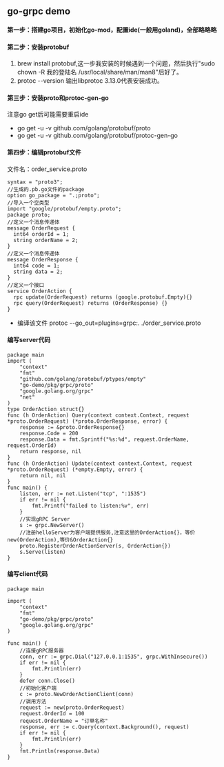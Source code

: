 ## go-grpc demo

#### 第一步：搭建go项目，初始化go-mod，配置ide(一般用goland)，全部略略略

#### 第二步：安装protobuf
1. brew install protobuf,这一步我安装的时候遇到一个问题，然后执行"sudo chown -R 我的登陆名 /usr/local/share/man/man8"后好了。
2. protoc --version  输出libprotoc 3.13.0代表安装成功。

#### 第三步：安装proto和protoc-gen-go

注意go get后可能需要重启ide

* go get -u -v github.com/golang/protobuf/proto
* go get -u -v github.com/golang/protobuf/protoc-gen-go

#### 第四步：编辑protobuf文件

文件名：order_service.proto
```
syntax = "proto3";
//生成的.pb.go文件的package
option go_package = ".;proto";
//导入一个空类型
import "google/protobuf/empty.proto";
package proto;
//定义一个消息传递体
message OrderRequest {
  int64 orderId = 1;
  string orderName = 2;
}
//定义一个消息传递体
message OrderResponse {
  int64 code = 1;
  string data = 2;
}
//定义一个接口
service OrderAction {
  rpc update(OrderRequest) returns (google.protobuf.Empty){}
  rpc query(OrderRequest) returns (OrderResponse) {}
}
```

* 编译该文件 protoc --go_out=plugins=grpc:. ./order_service.proto

#### 编写server代码

```golang
package main
import (
	"context"
	"fmt"
	"github.com/golang/protobuf/ptypes/empty"
	"go-demo/pkg/grpc/proto"
	"google.golang.org/grpc"
	"net"
)
type OrderAction struct{}
func (h OrderAction) Query(context context.Context, request *proto.OrderRequest) (*proto.OrderResponse, error) {
	response := &proto.OrderResponse{}
	response.Code = 200
	response.Data = fmt.Sprintf("%s:%d", request.OrderName, request.OrderId)
	return response, nil
}
func (h OrderAction) Update(context context.Context, request *proto.OrderRequest) (*empty.Empty, error) {
	return nil, nil
}
func main() {
	listen, err := net.Listen("tcp", ":1535")
	if err != nil {
		fmt.Printf("failed to listen:%v", err)
	}
	//实现gRPC Server
	s := grpc.NewServer()
	//注册helloServer为客户端提供服务,注意这里的OrderAction{}，等价new(OrderAction),等价&OrderAction{}
	proto.RegisterOrderActionServer(s, OrderAction{})
	s.Serve(listen)
}

```

#### 编写client代码
```golang
package main

import (
	"context"
	"fmt"
	"go-demo/pkg/grpc/proto"
	"google.golang.org/grpc"
)

func main() {
	//连接gRPC服务器
	conn, err := grpc.Dial("127.0.0.1:1535", grpc.WithInsecure())
	if err != nil {
		fmt.Println(err)
	}
	defer conn.Close()
	//初始化客户端
	c := proto.NewOrderActionClient(conn)
	//调用方法
	request := new(proto.OrderRequest)
	request.OrderId = 100
	request.OrderName = "订单名称"
	response, err := c.Query(context.Background(), request)
	if err != nil {
		fmt.Println(err)
	}
	fmt.Println(response.Data)
}

```
